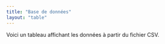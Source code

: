```yaml
---
title: "Base de données"
layout: "table"
---
```


Voici un tableau affichant les données à partir du fichier CSV.
